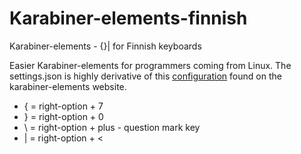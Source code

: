 # Karabiner-elements-finnish
Karabiner-elements - {}\| for Finnish keyboards

Easier Karabiner-elements for programmers coming from Linux. The settings.json is highly derivative of this [configuration](https://ke-complex-modifications.pqrs.org/json/finnish_programming.json) found on the karabiner-elements website.

* { = right-option + 7
* } = right-option + 0
* \ = right-option + plus - question mark key
* | = right-option + <
